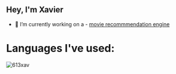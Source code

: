 ## Hey, I'm Xavier

- 🔭 I’m currently working on a - [movie recommmendation engine](https://github.com/613Xav/Letterboxd-movie-recommender)

# Languages I've used:

<p><img align="center" src="https://github-readme-stats.vercel.app/api/top-langs?username=613xav&show_icons=true&locale=en&layout=compact" alt="613xav" /></p>


<!--
**613Xav/613Xav** is a ✨ _special_ ✨ repository because its `README.md` (this file) appears on your GitHub profile.

Here are some ideas to get you started:

- 🔭 I’m currently working on ...
- 🌱 I’m currently learning ...
- 👯 I’m looking to collaborate on ...
- 🤔 I’m looking for help with ...
- 💬 Ask me about ...
- 📫 How to reach me: ...
- 😄 Pronouns: ...
- ⚡ Fun fact: ...
-->
